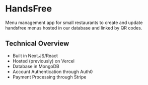 # HandsFree

Menu management app for small restaurants to create and update handsfree menus hosted in our database and linked by QR codes.

## Technical Overview

- Built in Next.JS/React
- Hosted (previously) on Vercel
- Database in MongoDB
- Account Authentication through Auth0
- Payment Processing through Stripe